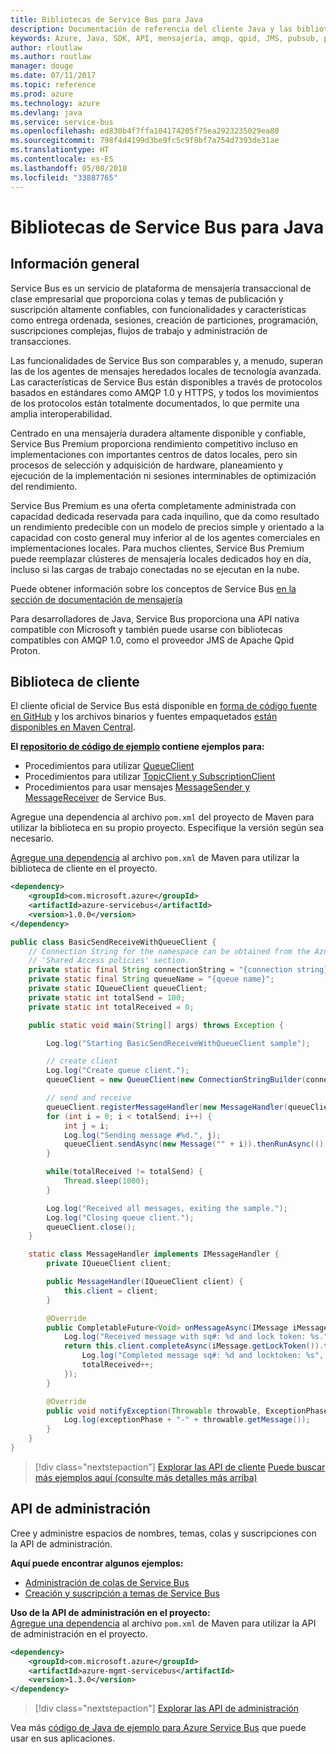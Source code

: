 ```yaml
---
title: Bibliotecas de Service Bus para Java
description: Documentación de referencia del cliente Java y las bibliotecas de administración de Service Bus para Java
keywords: Azure, Java, SDK, API, mensajería, amqp, qpid, JMS, pubsub, pub-sub, agente de mensajes
author: rloutlaw
ms.author: routlaw
manager: douge
ms.date: 07/11/2017
ms.topic: reference
ms.prod: azure
ms.technology: azure
ms.devlang: java
ms.service: service-bus
ms.openlocfilehash: ed830b4f7ffa104174205f75ea2923235029ea80
ms.sourcegitcommit: 798f4d4199d3be9fc5c9f8bf7a754d7393de31ae
ms.translationtype: HT
ms.contentlocale: es-ES
ms.lasthandoff: 05/08/2018
ms.locfileid: "33887765"
---
```

# <a name="service-bus-libraries-for-java"></a>Bibliotecas de Service Bus para Java

## <a name="overview"></a>Información general

Service Bus es un servicio de plataforma de mensajería transaccional de clase empresarial que proporciona colas y temas de publicación y suscripción altamente confiables, con funcionalidades y características como entrega ordenada, sesiones, creación de particiones, programación, suscripciones complejas, flujos de trabajo y administración de transacciones.

Las funcionalidades de Service Bus son comparables y, a menudo, superan las de los agentes de mensajes heredados locales de tecnología avanzada. Las características de Service Bus están disponibles a través de protocolos basados en estándares como AMQP 1.0 y HTTPS, y todos los movimientos de los protocolos están totalmente documentados, lo que permite una amplia interoperabilidad. 

Centrado en una mensajería duradera altamente disponible y confiable, Service Bus Premium proporciona rendimiento competitivo incluso en implementaciones con importantes centros de datos locales, pero sin procesos de selección y adquisición de hardware, planeamiento y ejecución de la implementación ni sesiones interminables de optimización del rendimiento. 

Service Bus Premium es una oferta completamente administrada con capacidad dedicada reservada para cada inquilino, que da como resultado un rendimiento predecible con un modelo de precios simple y orientado a la capacidad con costo general muy inferior al de los agentes comerciales en implementaciones locales. Para muchos clientes, Service Bus Premium puede reemplazar clústeres de mensajería locales dedicados hoy en día, incluso si las cargas de trabajo conectadas no se ejecutan en la nube. 

Puede obtener información sobre los conceptos de Service Bus [en la sección de documentación de mensajería](https://docs.microsoft.com/azure/service-bus-messaging/) 

Para desarrolladores de Java, Service Bus proporciona una API nativa compatible con Microsoft y también puede usarse con bibliotecas compatibles con AMQP 1.0, como el proveedor JMS de Apache Qpid Proton.

## <a name="client-library"></a>Biblioteca de cliente

El cliente oficial de Service Bus está disponible en [forma de código fuente en GitHub](https://github.com/azure/azure-service-bus-java) y los archivos binarios y fuentes empaquetados [están disponibles en Maven Central](http://search.maven.org/#search%7Cga%7C1%7Ca%3A%22azure-servicebus%22).

**El [repositorio de código de ejemplo](https://github.com/Azure/azure-service-bus/blob/master/samples/Java/) contiene ejemplos para:**
* Procedimientos para utilizar [QueueClient](https://github.com/Azure/azure-service-bus/blob/master/samples/Java/src/com/microsoft/azure/servicebus/samples/BasicSendReceiveWithQueueClient.java)
* Procedimientos para utilizar [TopicClient y SubscriptionClient](https://github.com/Azure/azure-service-bus/blob/master/samples/Java/src/com/microsoft/azure/servicebus/samples/BasicSendReceiveWithTopicSubscriptionClient.java)
* Procedimientos para usar mensajes [MessageSender y MessageReceiver](https://github.com/Azure/azure-service-bus/blob/master/samples/Java/src/com/microsoft/azure/servicebus/samples/SendReceiveWithMessageSenderReceiver.java) de Service Bus.

Agregue una dependencia al archivo `pom.xml` del proyecto de Maven para utilizar la biblioteca en su propio proyecto. Especifique la versión según sea necesario.

[Agregue una dependencia](https://maven.apache.org/guides/getting-started/index.html#How_do_I_use_external_dependencies) al archivo `pom.xml` de Maven para utilizar la biblioteca de cliente en el proyecto.

```XML
<dependency>
    <groupId>com.microsoft.azure</groupId>
    <artifactId>azure-servicebus</artifactId>
    <version>1.0.0</version>
</dependency>
```

```java
public class BasicSendReceiveWithQueueClient {
    // Connection String for the namespace can be obtained from the Azure portal under the
    // 'Shared Access policies' section.
    private static final String connectionString = "{connection string}";
    private static final String queueName = "{queue name}";
    private static IQueueClient queueClient;
    private static int totalSend = 100;
    private static int totalReceived = 0;

    public static void main(String[] args) throws Exception {

        Log.log("Starting BasicSendReceiveWithQueueClient sample");

        // create client
        Log.log("Create queue client.");
        queueClient = new QueueClient(new ConnectionStringBuilder(connectionString, queueName), ReceiveMode.PeekLock);

        // send and receive
        queueClient.registerMessageHandler(new MessageHandler(queueClient), new MessageHandlerOptions(1, false, Duration.ofMinutes(1)));
        for (int i = 0; i < totalSend; i++) {
            int j = i;
            Log.log("Sending message #%d.", j);
            queueClient.sendAsync(new Message("" + i)).thenRunAsync(() -> { Log.log("Sent message #%d.", j);});
        }

        while(totalReceived != totalSend) {
            Thread.sleep(1000);
        }

        Log.log("Received all messages, exiting the sample.");
        Log.log("Closing queue client.");
        queueClient.close();
    }

    static class MessageHandler implements IMessageHandler {
        private IQueueClient client;

        public MessageHandler(IQueueClient client) {
            this.client = client;
        }

        @Override
        public CompletableFuture<Void> onMessageAsync(IMessage iMessage) {
            Log.log("Received message with sq#: %d and lock token: %s.", iMessage.getSequenceNumber(), iMessage.getLockToken());
            return this.client.completeAsync(iMessage.getLockToken()).thenRunAsync(() -> {
                Log.log("Completed message sq#: %d and locktoken: %s", iMessage.getSequenceNumber(), iMessage.getLockToken());
                totalReceived++;
            });
        }

        @Override
        public void notifyException(Throwable throwable, ExceptionPhase exceptionPhase) {
            Log.log(exceptionPhase + "-" + throwable.getMessage());
        }
    }
}
```

> [!div class="nextstepaction"]
> [Explorar las API de cliente](/java/api/overview/azure/servicebus/client)
> [Puede buscar más ejemplos aquí (consulte más detalles más arriba)](https://github.com/Azure/azure-service-bus/blob/master/samples/Java/)

## <a name="management-api"></a>API de administración

Cree y administre espacios de nombres, temas, colas y suscripciones con la API de administración.

**Aquí puede encontrar algunos ejemplos:**
* [Administración de colas de Service Bus](https://github.com/Azure-Samples/service-bus-java-manage-queue-with-basic-features)
* [Creación y suscripción a temas de Service Bus](https://github.com/Azure-Samples/service-bus-java-manage-publish-subscribe-with-basic-features)

**Uso de la API de administración en el proyecto:**
\
[Agregue una dependencia](https://maven.apache.org/guides/getting-started/index.html#How_do_I_use_external_dependencies) al archivo `pom.xml` de Maven para utilizar la API de administración en el proyecto.  

```XML
<dependency>
    <groupId>com.microsoft.azure</groupId>
    <artifactId>azure-mgmt-servicebus</artifactId>
    <version>1.3.0</version>
</dependency>
```

> [!div class="nextstepaction"]
> [Explorar las API de administración](/java/api/overview/azure/servicebus/management)

Vea más [código de Java de ejemplo para Azure Service Bus](https://azure.microsoft.com/resources/samples/?platform=java&term=bus) que puede usar en sus aplicaciones.
